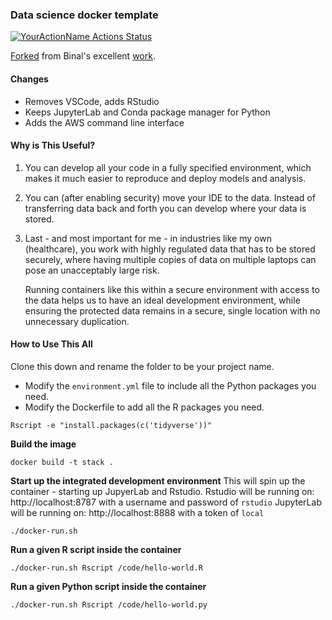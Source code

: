 ### Data science docker template

[![YourActionName Actions Status](https://github.com/nathansutton/docker-ide-template/workflows/Docker/badge.svg)](https://github.com/nathansutton/docker-ide-template/actions)

[Forked](caesarnine/data-science-docker-vscode-template) from Binal's excellent [work](https://binal.pub/2019/04/running-vscode-in-docker/).

#### Changes
- Removes VSCode, adds RStudio  
- Keeps JupyterLab and Conda package manager for Python
- Adds the AWS command line interface

#### Why is This Useful?

1. You can develop all your code in a fully specified environment, which makes it much easier to reproduce and deploy models and analysis.
2. You can (after enabling security) move your IDE to the data. Instead of transferring data back and forth you can develop where your data is stored.
3. Last - and most important for me - in industries like my own (healthcare), you work with highly regulated data that has to be stored securely, where having multiple copies of data on multiple laptops can pose an unacceptably large risk.

    Running containers like this within a secure environment with access to the data helps us to have an ideal development environment, while ensuring the protected data remains in a secure, single location with no unnecessary duplication.

#### How to Use This All

Clone this down and rename the folder to be your project name.
- Modify the `environment.yml` file to include all the Python packages you need.
- Modify the Dockerfile to add all the R packages you need.  
```
Rscript -e "install.packages(c('tidyverse'))"
```

__Build the image__
```
docker build -t stack .
```

__Start up the integrated development environment__
This will spin up the container - starting up JupyerLab and Rstudio.
Rstudio will be running on:
http://localhost:8787 with a username and password of `rstudio`
JupyterLab will be running on:
http://localhost:8888 with a token of `local`

```
./docker-run.sh
```

__Run a given R script inside the container__
```
./docker-run.sh Rscript /code/hello-world.R
```

__Run a given Python script inside the container__
```
./docker-run.sh Rscript /code/hello-world.py
```
